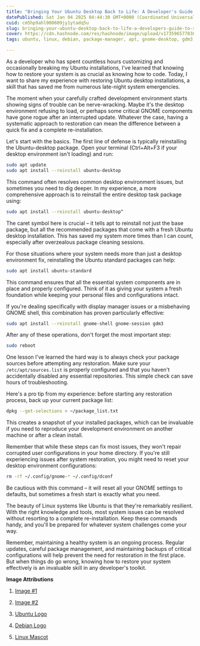 ```yaml
---
title: "Bringing Your Ubuntu Desktop Back to Life: A Developer's Guide to System Restoration"
datePublished: Sat Jan 04 2025 04:44:30 GMT+0000 (Coordinated Universal Time)
cuid: cm5hp9ahl000609jy1ytadq5u
slug: bringing-your-ubuntu-desktop-back-to-life-a-developers-guide-to-system-restoration
cover: https://cdn.hashnode.com/res/hashnode/image/upload/v1735965778384/93ea4b04-b2c3-4dc1-86bd-b21847e83812.png
tags: ubuntu, linux, debian, package-manager, apt, gnome-desktop, gdm3, apt-pkg-manager

---
```


As a developer who has spent countless hours customizing and occasionally breaking my Ubuntu installations, I've learned that knowing how to restore your system is as crucial as knowing how to code. Today, I want to share my experience with restoring Ubuntu desktop installations, a skill that has saved me from numerous late-night system emergencies.

The moment when your carefully crafted development environment starts showing signs of trouble can be nerve-wracking. Maybe it's the desktop environment refusing to load, or perhaps some critical GNOME components have gone rogue after an interrupted update. Whatever the case, having a systematic approach to restoration can mean the difference between a quick fix and a complete re-installation.

Let's start with the basics. The first line of defense is typically reinstalling the Ubuntu-desktop package. Open your terminal (Ctrl+Alt+F3 if your desktop environment isn't loading) and run:

```bash
sudo apt update
sudo apt install --reinstall ubuntu-desktop
```

This command often resolves common desktop environment issues, but sometimes you need to dig deeper. In my experience, a more comprehensive approach is to reinstall the entire desktop task package using:

```bash
sudo apt install --reinstall ubuntu-desktop^
```

The caret symbol here is crucial – it tells apt to reinstall not just the base package, but all the recommended packages that come with a fresh Ubuntu desktop installation. This has saved my system more times than I can count, especially after overzealous package cleaning sessions.

For those situations where your system needs more than just a desktop environment fix, reinstalling the Ubuntu standard packages can help:

```bash
sudo apt install ubuntu-standard
```

This command ensures that all the essential system components are in place and properly configured. Think of it as giving your system a fresh foundation while keeping your personal files and configurations intact.

If you're dealing specifically with display manager issues or a misbehaving GNOME shell, this combination has proven particularly effective:

```bash
sudo apt install --reinstall gnome-shell gnome-session gdm3
```

After any of these operations, don't forget the most important step:

```bash
sudo reboot
```

One lesson I've learned the hard way is to always check your package sources before attempting any restoration. Make sure your `/etc/apt/sources.list` is properly configured and that you haven't accidentally disabled any essential repositories. This simple check can save hours of troubleshooting.

Here's a pro tip from my experience: before starting any restoration process, back up your current package list:

```bash
dpkg --get-selections > ~/package_list.txt
```

This creates a snapshot of your installed packages, which can be invaluable if you need to reproduce your development environment on another machine or after a clean install.

Remember that while these steps can fix most issues, they won't repair corrupted user configurations in your home directory. If you're still experiencing issues after system restoration, you might need to reset your desktop environment configurations:

```bash
rm -rf ~/.config/gnome-* ~/.config/dconf
```

Be cautious with this command – it will reset all your GNOME settings to defaults, but sometimes a fresh start is exactly what you need.

The beauty of Linux systems like Ubuntu is that they're remarkably resilient. With the right knowledge and tools, most system issues can be resolved without resorting to a complete re-installation. Keep these commands handy, and you'll be prepared for whatever system challenges come your way.

Remember, maintaining a healthy system is an ongoing process. Regular updates, careful package management, and maintaining backups of critical configurations will help prevent the need for restoration in the first place. But when things do go wrong, knowing how to restore your system effectively is an invaluable skill in any developer's toolkit.

**Image Attributions**

1. [Image #1](https://www.freepik.com/free-vector/database-access-data-bank-opening-info-security-information-protection-secured-storage-hacker-cartoon-character-office-with-metal-safe_11669637.htm#fromView=search&page=1&position=1&uuid=aa8a0ecc-ac5d-4d25-91f4-0f6c711f25c8)
    
2. [Image #2](https://www.freepik.com/free-vector/programming-concept-illustration_7118755.htm#fromView=search&page=1&position=6&uuid=017e80db-7c00-4617-bc95-40a3bcd92539)
    
3. [Ubuntu Logo](https://upload.wikimedia.org/wikipedia/commons/thumb/7/76/Ubuntu-logo-2022.svg/2560px-Ubuntu-logo-2022.svg.png)
    
4. [Debian Logo](https://upload.wikimedia.org/wikipedia/commons/0/04/Debian_logo.png)
    
5. [Linux Mascot](https://upload.wikimedia.org/wikipedia/commons/thumb/3/35/Tux.svg/800px-Tux.svg.png)